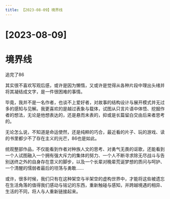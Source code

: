 ```yaml
---
title: 【2023-08-09】境界线
---
```


# [2023-08-09]
# 境界线

追完了86

其实很不喜欢写观后感，或许是因为懒惰，又或许是觉得从各种片段中理出头绪并将其凝结成文字，是一件很困难的事情。

毕竟，我并不是一名作者，也谈不上爱好者，对故事的结构设计与展开模式并无过多的感知与见解。我更喜欢的是越过表象与载体，试图从只言片语中体悟、挖掘作者的想法，无论是他想表达的，还是悬而未表的，抑或是长篇留白交由后来者思考的。

无论怎么说，不知道是命运使然，还是纯粹的巧合，最近看的片子、玩的游戏、读的书里都少不了存在主义的光芒，86也是如此。

统观整部作品，不仅能看到作者对种族人文的思考、对勇气无畏的讴歌，还能看到一个人试图融入一个拥有强大斥力的集体的努力、一个人不断寻求除无尽战斗与告别送终之外的自身存在意义的脚步，以及一个长辈对晚辈荒诞梦想的质问与呵护、一个清醒的懦弱者最后的坦荡与勇敢......

或许，很多时候，我们只有在这种架空与半架空的虚构世界中，才能将这些被遗忘在生活角落的值得我们感动与铭记的东西，重新触碰与感知，并跨越境遇的相异、生活的不同，将人与人重新链接起来。